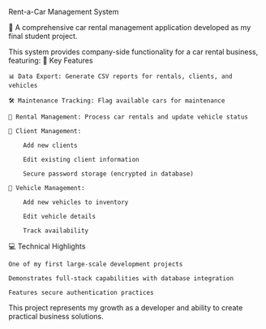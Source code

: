 Rent-a-Car Management System

🚗 A comprehensive car rental management application developed as my final student project.

This system provides company-side functionality for a car rental business, featuring:
🔑 Key Features

    📊 Data Export: Generate CSV reports for rentals, clients, and vehicles

    🛠️ Maintenance Tracking: Flag available cars for maintenance

    📝 Rental Management: Process car rentals and update vehicle status

    👥 Client Management:

        Add new clients

        Edit existing client information

        Secure password storage (encrypted in database)

    🚙 Vehicle Management:

        Add new vehicles to inventory

        Edit vehicle details

        Track availability

💻 Technical Highlights

    One of my first large-scale development projects

    Demonstrates full-stack capabilities with database integration

    Features secure authentication practices

This project represents my growth as a developer and ability to create practical business solutions.

